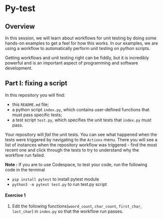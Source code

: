 # Py-test

## Overview

In this session, we will learn about workflows for unit testing by doing some hands-on examples to get a feel for how this works.  In our examples, we are using a workflow to automatically perform unit testing on python scripts.

Getting workflows and unit testing right can be fiddly, but it is incredibly powerful and is an important aspect of programming and software development.

## Part I: fixing a script

In this repository you will find:

- this `README.md` file;
- a python script `index.py`, which contains user-defined functions that must pass specific tests;
- a test script `test.py`, which specifies the unit tests that `index.py` must pass.

Your repository will *fail* the unit tests.  You can see what happened when the tests were triggered by navigating to the `Actions` menu.  There you will see a list of instances when the repository workflow was triggered - find the most recent one and click through the tests to try to understand why the workflow run failed.

**Note :** If you are to use Codespace, to test your code, run the following code in the terminal  
- `pip install pytest`   to install pytest module
- `python3 -m pytest test.py` to run test.py script


#### Exercise 1
1. Edit the following functions(`woord_count`, `char_count`, `first_char`, `last_char`) in `index.py` so that the workflow run passes.
